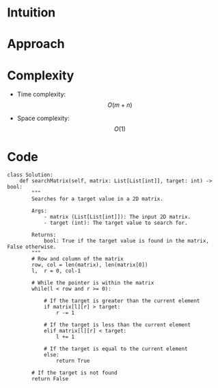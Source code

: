 # Intuition

<!-- Describe your first thoughts on how to solve this problem. -->

# Approach

<!-- Describe your approach to solving the problem. -->

# Complexity

- Time complexity: $$O(m + n)$$
<!-- Add your time complexity here, e.g. $$O(n)$$ -->

- Space complexity: $$O(1)$$
<!-- Add your space complexity here, e.g. $$O(n)$$ -->

# Code

```python3 []
class Solution:
    def searchMatrix(self, matrix: List[List[int]], target: int) -> bool:
        """
        Searches for a target value in a 2D matrix.

        Args:
            - matrix (List[List[int]]): The input 2D matrix.
            - target (int): The target value to search for.

        Returns:
            bool: True if the target value is found in the matrix, False otherwise.
        """
        # Row and column of the matrix
        row, col = len(matrix), len(matrix[0])
        l,  r = 0, col-1

        # While the pointer is within the matrix
        while(l < row and r >= 0):

            # If the target is greater than the current element
            if matrix[l][r] > target:
                r -= 1

            # If the target is less than the current element
            elif matrix[l][r] < target:
                l += 1

            # If the target is equal to the current element
            else:
                return True

        # If the target is not found
        return False
```
